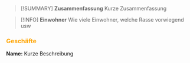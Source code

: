 >[!SUMMARY] **Zusammenfassung**
>Kurze Zusammenfassung

>[!INFO] **Einwohner**
>Wie viele Einwohner, welche Rasse vorwiegend usw

### <font color = "orange">Geschäfte</font>
**Name:** Kurze Beschreibung